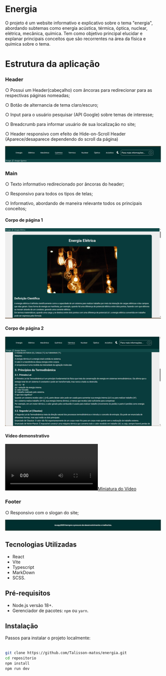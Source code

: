 # Energia
 O projeto é um website informativo e explicativo sobre o tema "energia", abordando subtemas como energia acústica, térmica, óptica, nuclear, elétrica, mecânica, química. Tem como objetivo principal elucidar e explanar principais conceitos que são recorrentes na área da física e química sobre o tema.

# Estrutura da aplicação

### Header

○ Possui um Header(cabeçalho) com âncoras para redirecionar para as respectivas páginas nomeadas;

○ Botão de alternancia de tema claro/escuro;

○ Input para o usuário pesquisar (API Google) sobre temas de interesse;

○ Breadcrumb para informar usuário de sua localização no site;

○ Header responsivo com efeito de Hide-on-Scroll Header (Aparece/desaparece dependendo do scroll da página)

![Layout do Header](public/header.jpg)

### Main

○ Texto informativo redirecionado por âncoras do header;

○ Responsivo para todos os tipos de telas;

○ Informativo, abordando de maneira relevante todos os principais conceitos;

#### Corpo de página 1

![Layout do Main](public/main1.jpg)

#### Corpo de página 2

![Layout do Main](public/main2.jpg)

#### Vídeo demonstrativo

[![Miniatura do Vídeo](public/website_energia.mp4)](public/website_energia.mp4)


### Footer

○ Responsivo com o slogan do site;

![Layout do Footer](public/footer.jpg)


## Tecnologias Utilizadas

- React
- Vite
- Typescript
- MarkDown
- SCSS.

## Pré-requisitos

- Node.js versão 18+.
- Gerenciador de pacotes: `npm` ou `yarn`.

## Instalação

Passos para instalar o projeto localmente:

```bash

git clone https://github.com/Talisson-matos/energia.git
cd repositorio
npm install
npm run dev
